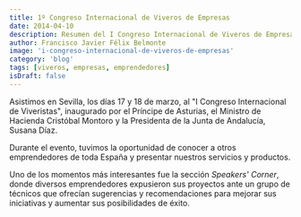 ```yaml
---
title: 1º Congreso Internacional de Viveros de Empresas
date: 2014-04-10
description: Resumen del I Congreso Internacional de Viveros de Empresas, destacando los momentos clave y las oportunidades de networking para emprendedores.
author: Francisco Javier Félix Belmonte
image: 'i-congreso-internacional-de-viveros-de-empresas'
category: 'blog'
tags: [viveros, empresas, emprendedores]
isDraft: false
---
```


Asistimos en Sevilla, los días 17 y 18 de marzo, al "I Congreso Internacional de Viveristas", inaugurado por el Príncipe
de Asturias, el Ministro de Hacienda Cristóbal Montoro y la Presidenta de la Junta de Andalucía, Susana Díaz.

Durante el evento, tuvimos la oportunidad de conocer a otros emprendedores de toda España y presentar nuestros servicios
y productos.

Uno de los momentos más interesantes fue la sección *Speakers' Corner*, donde diversos emprendedores expusieron sus
proyectos ante un grupo de técnicos que ofrecían sugerencias y recomendaciones para mejorar sus iniciativas y aumentar
sus posibilidades de éxito.
